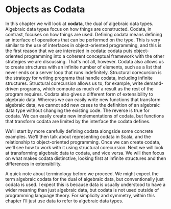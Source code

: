 # Objects as Codata

In this chapter we will look at **codata**, the dual of algebraic data types.
Algebraic data types focus on how things are constructed.
Codata, in contrast, focuses on how things are used.
Defining codata means defining an interface of operations that can be performed on the type.
This is very similar to the use of interfaces in object-oriented programming, and this is the first reason that we are interested in codata: codata puts object-oriented programming into a coherent conceptual framework with the other strategies we are discussing.
That's not all, however.
Codata also allows us to create structures with an infinite number of elements, such as a list that never ends or a server loop that runs indefinitely. Structural corecursion is the strategy for writing programs that handle codata, including infinite structures. Structural corecursion allows us to, for example, write demand-driven programs, which compute as much of a result as the rest of the program requires. 
Codata also gives a different form of extensibility to algebraic data.
Whereas we can easily write new functions that transform algebraic data, we cannot add new cases to the definition of an algebraic data type without changing the existing code.
The reverse is true for codata. We can easily create new implementations of codata, but functions that transform codata are limited by the interface the codata defines.

We'll start by more carefully defining codata alongside some concrete examples. 
We'll then talk about representing codata in Scala, and the relationship to object-oriented programming.
Once we can create codata, we'll see how to work with it using structural corecursion.
Next we will look at transforming algebraic data to codata, and vice versa.
We will then focus on what makes codata distinctive, looking first at infinite structures and then differences in extensibility.

A quick note about terminology before we proceed. We might expect the term algebraic codata for the dual of algebraic data, but conventionally just codata is used. I expect this is because data is usually understood to have a wider meaning than just algebraic data, but codata is not used outside of programming language theory. For simplicity and symmetry, within this chapter I'll just use data to refer to algebraic data types.
